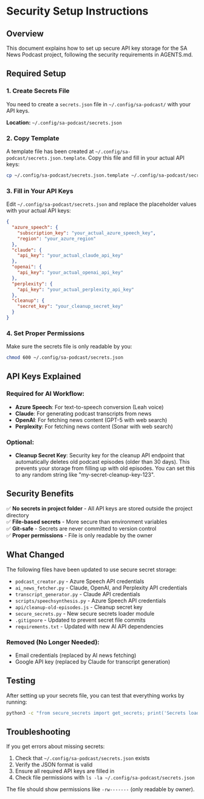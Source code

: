 # Security Setup Instructions

## Overview
This document explains how to set up secure API key storage for the SA News Podcast project, following the security requirements in AGENTS.md.

## Required Setup

### 1. Create Secrets File
You need to create a `secrets.json` file in `~/.config/sa-podcast/` with your API keys.

**Location:** `~/.config/sa-podcast/secrets.json`

### 2. Copy Template
A template file has been created at `~/.config/sa-podcast/secrets.json.template`. Copy this file and fill in your actual API keys:

```bash
cp ~/.config/sa-podcast/secrets.json.template ~/.config/sa-podcast/secrets.json
```

### 3. Fill in Your API Keys
Edit `~/.config/sa-podcast/secrets.json` and replace the placeholder values with your actual API keys:

```json
{
  "azure_speech": {
    "subscription_key": "your_actual_azure_speech_key",
    "region": "your_azure_region"
  },
  "claude": {
    "api_key": "your_actual_claude_api_key"
  },
  "openai": {
    "api_key": "your_actual_openai_api_key"
  },
  "perplexity": {
    "api_key": "your_actual_perplexity_api_key"
  },
  "cleanup": {
    "secret_key": "your_cleanup_secret_key"
  }
}
```

### 4. Set Proper Permissions
Make sure the secrets file is only readable by you:

```bash
chmod 600 ~/.config/sa-podcast/secrets.json
```

## API Keys Explained

### Required for AI Workflow:
- **Azure Speech**: For text-to-speech conversion (Leah voice)
- **Claude**: For generating podcast transcripts from news
- **OpenAI**: For fetching news content (GPT-5 with web search)
- **Perplexity**: For fetching news content (Sonar with web search)

### Optional:
- **Cleanup Secret Key**: Security key for the cleanup API endpoint that automatically deletes old podcast episodes (older than 30 days). This prevents your storage from filling up with old episodes. You can set this to any random string like "my-secret-cleanup-key-123".

## Security Benefits

✅ **No secrets in project folder** - All API keys are stored outside the project directory  
✅ **File-based secrets** - More secure than environment variables  
✅ **Git-safe** - Secrets are never committed to version control  
✅ **Proper permissions** - File is only readable by the owner  

## What Changed

The following files have been updated to use secure secret storage:

- `podcast_creator.py` - Azure Speech API credentials
- `ai_news_fetcher.py` - Claude, OpenAI, and Perplexity API credentials
- `transcript_generator.py` - Claude API credentials
- `scripts/speechsynthesis.py` - Azure Speech API credentials
- `api/cleanup-old-episodes.js` - Cleanup secret key
- `secure_secrets.py` - New secure secrets loader module
- `.gitignore` - Updated to prevent secret file commits
- `requirements.txt` - Updated with new AI API dependencies

### Removed (No Longer Needed):
- Email credentials (replaced by AI news fetching)
- Google API key (replaced by Claude for transcript generation)

## Testing

After setting up your secrets file, you can test that everything works by running:

```bash
python3 -c "from secure_secrets import get_secrets; print('Secrets loaded successfully')"
```

## Troubleshooting

If you get errors about missing secrets:

1. Check that `~/.config/sa-podcast/secrets.json` exists
2. Verify the JSON format is valid
3. Ensure all required API keys are filled in
4. Check file permissions with `ls -la ~/.config/sa-podcast/secrets.json`

The file should show permissions like `-rw-------` (only readable by owner).
